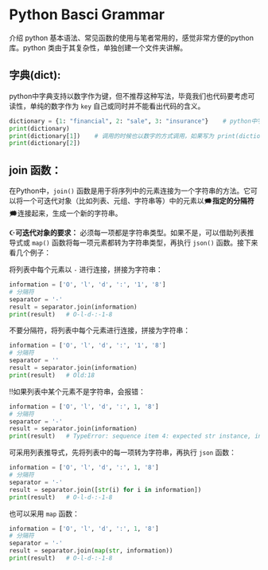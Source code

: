# Python Basci Grammar
介绍 python 基本语法、常见函数的使用与笔者常用的，感觉非常方便的python库。python 类由于其复杂性，单独创建一个文件夹讲解。<br>

## 字典(dict):
python中字典支持以数字作为键，但不推荐这种写法，毕竟我们也代码要考虑可读性，单纯的数字作为 `key` 自己或同时并不能看出代码的含义。<br>
```python
dictionary = {1: "financial", 2: "sale", 3: "insurance"}    # python中字典支持以数字作为键；
print(dictionary)
print(dictionary[1])    # 调用的时候也以数字的方式调用，如果写为 print(dictionary['1']) 会报错。
print(dictionary[2])
```


## join 函数：
在Python中，`join()` 函数是用于将序列中的元素连接为一个字符串的方法。它可以将一个可迭代对象（比如列表、元组、字符串等）中的元素以🗯️**指定的分隔符**🗯️连接起来，生成一个新的字符串。<br>

☪️**可迭代对象的要求：** 必须每一项都是字符串类型。如果不是，可以借助列表推导式或 `map()` 函数将每一项元素都转为字符串类型，再执行 `json()` 函数。接下来看几个例子：<br>

将列表中每个元素以 `-` 进行连接，拼接为字符串：<br>
```python
information = ['O', 'l', 'd', ':', '1', '8']
# 分隔符
separator = '-'
result = separator.join(information)
print(result)   # O-l-d-:-1-8
```

不要分隔符，将列表中每个元素进行连接，拼接为字符串：<br>
```python
information = ['O', 'l', 'd', ':', '1', '8']
# 分隔符
separator = ''
result = separator.join(information)
print(result)   # Old:18
```

‼️如果列表中某个元素不是字符串，会报错：<br>
```python
information = ['O', 'l', 'd', ':', 1, '8']
# 分隔符
separator = '-'
result = separator.join(information)
print(result)   # TypeError: sequence item 4: expected str instance, int found
```

可采用列表推导式，先将列表中的每一项转为字符串，再执行 `json` 函数：<br>
```python
information = ['O', 'l', 'd', ':', 1, '8']
# 分隔符
separator = '-'
result = separator.join([str(i) for i in information])
print(result)   # O-l-d-:-1-8
```

也可以采用 `map` 函数：<br>
```python
information = ['O', 'l', 'd', ':', 1, '8']
# 分隔符
separator = '-'
result = separator.join(map(str, information))
print(result)   # O-l-d-:-1-8
```
